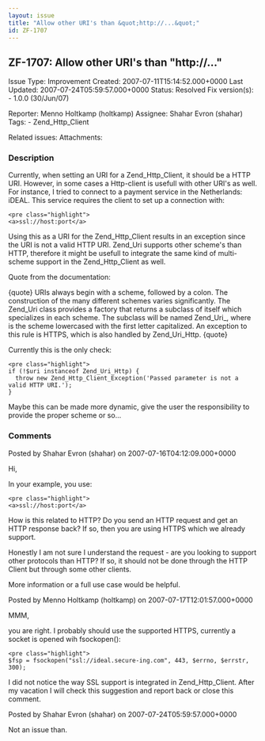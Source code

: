 ```yaml
---
layout: issue
title: "Allow other URI's than &quot;http://...&quot;"
id: ZF-1707
---
```


ZF-1707: Allow other URI's than "http://..."
--------------------------------------------

 Issue Type: Improvement Created: 2007-07-11T15:14:52.000+0000 Last Updated: 2007-07-24T05:59:57.000+0000 Status: Resolved Fix version(s): - 1.0.0 (30/Jun/07)
 
 Reporter:  Menno Holtkamp (holtkamp)  Assignee:  Shahar Evron (shahar)  Tags: - Zend\_Http\_Client
 
 Related issues: 
 Attachments: 
### Description

Currently, when setting an URI for a Zend\_Http\_Client, it should be a HTTP URI. However, in some cases a Http-client is usefull with other URI's as well. For instance, I tried to connect to a payment service in the Netherlands: iDEAL. This service requires the client to set up a connection with:

 
    <pre class="highlight">
    <a>ssl://host:port</a>


Using this as a URI for the Zend\_Http\_Client results in an exception since the URI is not a valid HTTP URI. Zend\_Uri supports other scheme's than HTTP, therefore it might be usefull to integrate the same kind of multi-scheme support in the Zend\_Http\_Client as well.

Quote from the documentation:

{quote} URIs always begin with a scheme, followed by a colon. The construction of the many different schemes varies significantly. The Zend\_Uri class provides a factory that returns a subclass of itself which specializes in each scheme. The subclass will be named Zend\_Uri\_, where is the scheme lowercased with the first letter capitalized. An exception to this rule is HTTPS, which is also handled by Zend\_Uri\_Http. {quote}

Currently this is the only check:

 
    <pre class="highlight">
    if (!$uri instanceof Zend_Uri_Http) {
      throw new Zend_Http_Client_Exception('Passed parameter is not a valid HTTP URI.');
    }


Maybe this can be made more dynamic, give the user the responsibility to provide the proper scheme or so...

 

 

### Comments

Posted by Shahar Evron (shahar) on 2007-07-16T04:12:09.000+0000

Hi,

In your example, you use:

 
    <pre class="highlight">
    <a>ssl://host:port</a>


How is this related to HTTP? Do you send an HTTP request and get an HTTP response back? If so, then you are using HTTPS which we already support.

Honestly I am not sure I understand the request - are you looking to support other protocols than HTTP? If so, it should not be done through the HTTP Client but through some other clients.

More information or a full use case would be helpful.

 

 

Posted by Menno Holtkamp (holtkamp) on 2007-07-17T12:01:57.000+0000

MMM,

you are right. I probably should use the supported HTTPS, currently a socket is opened wih fsockopen():

 
    <pre class="highlight">
    $fsp = fsockopen("ssl://ideal.secure-ing.com", 443, $errno, $errstr, 300);


I did not notice the way SSL support is integrated in Zend\_Http\_Client. After my vacation I will check this suggestion and report back or close this comment.

 

 

Posted by Shahar Evron (shahar) on 2007-07-24T05:59:57.000+0000

Not an issue than.

 

 
